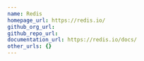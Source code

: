 ```yaml
---
name: Redis
homepage_url: https://redis.io/
github_org_url: 
github_repo_url:
documentation_url: https://redis.io/docs/
other_urls: {}
---
```

